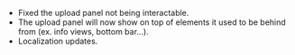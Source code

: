 ﻿- Fixed the upload panel not being interactable.
- The upload panel will now show on top of elements it used to be behind from (ex. info views, bottom bar...).
- Localization updates.
